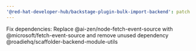 ```yaml
---
'@red-hat-developer-hub/backstage-plugin-bulk-import-backend': patch
---
```


Fix dependencies: Replace @ai-zen/node-fetch-event-source with @microsoft/fetch-event-source and remove unused dependency @roadiehq/scaffolder-backend-module-utils
